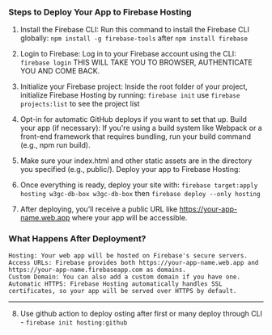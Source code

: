### Steps to Deploy Your App to Firebase Hosting

1. Install the Firebase CLI: Run this command to install the Firebase CLI globally:
   `npm install -g firebase-tools` after `npm install firebase`

2. Login to Firebase: Log in to your Firebase account using the CLI:
   `firebase login` THIS WILL TAKE YOU TO BROWSER, AUTHENTICATE YOU AND COME BACK.

3. Initialize your Firebase project: Inside the root folder of your project, initialize Firebase Hosting by running:
   `firebase init` use `firebase projects:list` to see the project list

4. Opt-in for automatic GitHub deploys if you want to set that up.
   Build your app (if necessary):
   If you're using a build system like Webpack or a front-end framework that requires bundling, run your build command (e.g., npm run build).
5. Make sure your index.html and other static assets are in the directory you specified (e.g., public/).
   Deploy your app to Firebase Hosting:

6. Once everything is ready, deploy your site with: `firebase target:apply hosting w3gc-db-box w3gc-db-box` then
   `firebase deploy --only hosting`

7. After deploying, you’ll receive a public URL like https://your-app-name.web.app where your app will be accessible.

### What Happens After Deployment?

    Hosting: Your web app will be hosted on Firebase's secure servers.
    Access URLs: Firebase provides both https://your-app-name.web.app and https://your-app-name.firebaseapp.com as domains.
    Custom Domain: You can also add a custom domain if you have one.
    Automatic HTTPS: Firebase Hosting automatically handles SSL certificates, so your app will be served over HTTPS by default.

---

8. Use github action to deploy osting after first or many deploy through CLI - `firebase init hosting:github`
